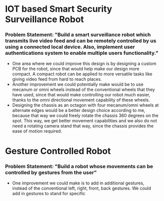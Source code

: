 # IOT based Smart Security Surveillance Robot

### Problem Statement: "Build a smart surveillance robot which transmits live video feed and can be remotely controlled by us using a connected local device. Also, implement user authentications system to enable multiple users functionality."

* One area where we could improve this design is by designing a custom PCB for the robot, since that would help make our design more compact. A compact robot can be applied to more versatile tasks like giving video feed from hard to reach places.
* Another improvement we could potentially make would be to use mecanum or omni wheels instead of the conventional wheels that they have used, since that would make controlling our robot much easier, thanks to the omni directional movement capability of these wheels.
* Designing the chassis as an octagon with four mecanum/omni wheels at alternate edges would be a better design choice according to me, because that way we could freely rotate the chassis 360 degrees on the spot. This way, we get better movement capabilities and we also do not need a rotating camera stand that way, since the chassis provides the ease of motion required.

# Gesture Controlled Robot

### Problem Statement: "Build a robot whose movements can be controlled by gestures from the user"

* One improvement we could make is to add in additional gestures, instead of the conventional left, right, front, back gestures. We could add in gestures to stand for specific
